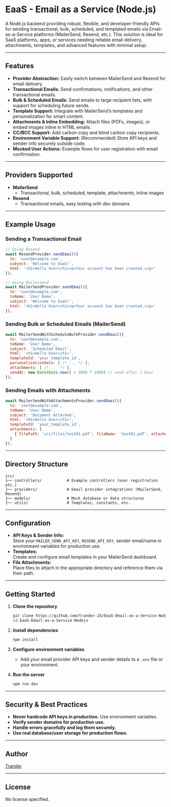 # EaaS - Email as a Service (Node.js)

A Node.js backend providing robust, flexible, and developer-friendly APIs for sending transactional, bulk, scheduled, and templated emails via Email-as-a-Service platforms (MailerSend, Resend, etc.). This solution is ideal for SaaS platforms, apps, or services needing reliable email delivery, attachments, templates, and advanced features with minimal setup.

---

## Features

- **Provider Abstraction:** Easily switch between MailerSend and Resend for email delivery.
- **Transactional Emails:** Send confirmations, notifications, and other transactional emails.
- **Bulk & Scheduled Emails:** Send emails to large recipient lists, with support for scheduling future sends.
- **Template Support:** Integrate with MailerSend’s templates and personalization for smart content.
- **Attachments & Inline Embedding:** Attach files (PDFs, images), or embed images inline in HTML emails.
- **CC/BCC Support:** Add carbon copy and blind carbon copy recipients.
- **Environment Variable Support:** (Recommended) Store API keys and sender info securely outside code.
- **Mocked User Actions:** Example flows for user registration with email confirmation.

---

## Providers Supported

- **MailerSend**
  - Transactional, bulk, scheduled, template, attachments, inline images
- **Resend**
  - Transactional emails, easy testing with dev domains

---

## Example Usage

### Sending a Transactional Email

```js
// Using Resend
await ResendProvider.sendEmail({
  to: 'user@example.com',
  subject: 'Welcome to EaaS!',
  html: '<h1>Hello User</h1><p>Your account has been created.</p>'
});

// Using MailerSend
await MailerSendProvider.sendEmail({
  to: 'user@example.com',
  toName: 'User Name',
  subject: 'Welcome to EaaS!',
  html: '<h1>Hello User</h1><p>Your account has been created.</p>'
});
```

### Sending Bulk or Scheduled Emails (MailerSend)

```js
await MailerSendWithScheduleBulkProvider.sendEmail({
  to: 'user@example.com',
  toName: 'User Name',
  subject: 'Scheduled Email',
  html: '<h1>Hello User</h1>',
  templateId: 'your_template_id',
  personalizationData: [ /* ... */ ],
  attachments: [ /* ... */ ],
  sendAt: new Date(Date.now() + 3600 * 1000) // send after 1 hour
});
```

### Sending Emails with Attachments

```js
await MailerSendWithAttachmentsProvider.sendEmail({
  to: 'user@example.com',
  toName: 'User Name',
  subject: 'Document Attached',
  html: '<h1>Hello User</h1>',
  templateId: 'your_template_id',
  attachments: [
    { filePath: 'src/files/test01.pdf', fileName: 'test01.pdf', attachmentType: 'attachment' }
  ]
});
```

---

## Directory Structure

```
src/
├── controllers/           # Example controllers (user registration etc.)
├── providers/             # Email provider integrations (MailerSend, Resend)
├── models/                # Mock database or data structures
├── utils/                 # Templates, constants, etc.
```

---

## Configuration

- **API Keys & Sender Info:**  
  Store your `MAILER_SEND_API_KEY`, `RESEND_API_KEY`, sender email/name in environment variables for production use.
- **Templates:**  
  Create and configure email templates in your MailerSend dashboard.
- **File Attachments:**  
  Place files to attach in the appropriate directory and reference them via their path.

---

## Getting Started

1. **Clone the repository**
   ```bash
   git clone https://github.com/trander-25/EaaS-Email-as-a-Service-Nodejs.git
   cd EaaS-Email-as-a-Service-Nodejs
   ```

2. **Install dependencies**
   ```bash
   npm install
   ```

3. **Configure environment variables**
   - Add your email provider API keys and sender details to a `.env` file or your environment.

4. **Run the server**
   ```bash
   npm run dev
   ```

---

## Security & Best Practices

- **Never hardcode API keys in production.** Use environment variables.
- **Verify sender domains for production use.**
- **Handle errors gracefully and log them securely.**
- **Use real database/user storage for production flows.**

---

## Author

[Trander](https://github.com/trander-25)

---

## License

No license specified.
